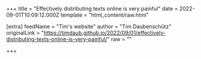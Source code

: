 
+++
title = "Effectively distributing texts online is very painful"
date = 2022-09-01T10:09:12.000Z
template = "html_content/raw.html"

[extra]
feedName = "Tim's website"
author = "Tim Daubenschütz"
originalLink = "https://timdaub.github.io/2022/09/01/effectively-distributing-texts-online-is-very-painful/"
raw = ""

+++

